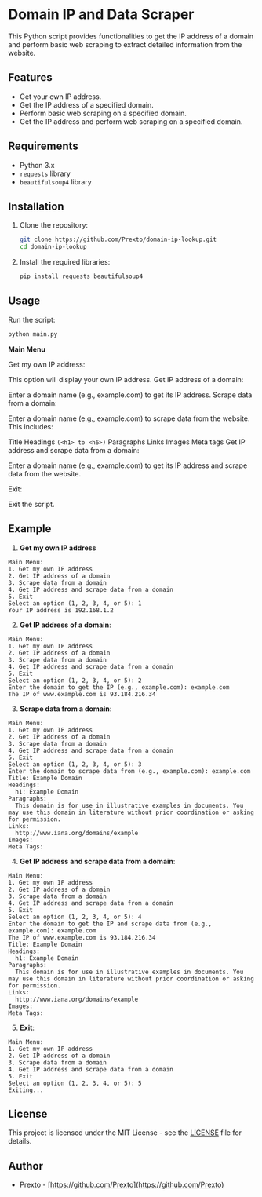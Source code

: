 # Domain IP and Data Scraper

This Python script provides functionalities to get the IP address of a domain and perform basic web scraping to extract detailed information from the website.

## Features

- Get your own IP address.
- Get the IP address of a specified domain.
- Perform basic web scraping on a specified domain.
- Get the IP address and perform web scraping on a specified domain.

## Requirements

- Python 3.x
- `requests` library
- `beautifulsoup4` library

## Installation

1. Clone the repository:

    ```bash
    git clone https://github.com/Prexto/domain-ip-lookup.git
    cd domain-ip-lookup
    ```

2. Install the required libraries:

    ```bash
    pip install requests beautifulsoup4
    ```

## Usage

Run the script:

```bash
python main.py
```

**Main Menu**

Get my own IP address:

This option will display your own IP address.
Get IP address of a domain:

Enter a domain name (e.g., example.com) to get its IP address.
Scrape data from a domain:

Enter a domain name (e.g., example.com) to scrape data from the website. This includes:

Title
Headings ```(<h1> to <h6>)```
Paragraphs
Links
Images
Meta tags
Get IP address and scrape data from a domain:

Enter a domain name (e.g., example.com) to get its IP address and scrape data from the website.

Exit:

Exit the script.

## Example
1. **Get my own IP address**
```
Main Menu:
1. Get my own IP address
2. Get IP address of a domain
3. Scrape data from a domain
4. Get IP address and scrape data from a domain
5. Exit
Select an option (1, 2, 3, 4, or 5): 1
Your IP address is 192.168.1.2
```


2. **Get IP address of a domain**:
```
Main Menu:
1. Get my own IP address
2. Get IP address of a domain
3. Scrape data from a domain
4. Get IP address and scrape data from a domain
5. Exit
Select an option (1, 2, 3, 4, or 5): 2
Enter the domain to get the IP (e.g., example.com): example.com
The IP of www.example.com is 93.184.216.34
```

3. **Scrape data from a domain**:
```
Main Menu:
1. Get my own IP address
2. Get IP address of a domain
3. Scrape data from a domain
4. Get IP address and scrape data from a domain
5. Exit
Select an option (1, 2, 3, 4, or 5): 3
Enter the domain to scrape data from (e.g., example.com): example.com
Title: Example Domain
Headings:
  h1: Example Domain
Paragraphs:
  This domain is for use in illustrative examples in documents. You may use this domain in literature without prior coordination or asking for permission.
Links:
  http://www.iana.org/domains/example
Images:
Meta Tags:
```

4. **Get IP address and scrape data from a domain**:
```
Main Menu:
1. Get my own IP address
2. Get IP address of a domain
3. Scrape data from a domain
4. Get IP address and scrape data from a domain
5. Exit
Select an option (1, 2, 3, 4, or 5): 4
Enter the domain to get the IP and scrape data from (e.g., example.com): example.com
The IP of www.example.com is 93.184.216.34
Title: Example Domain
Headings:
  h1: Example Domain
Paragraphs:
  This domain is for use in illustrative examples in documents. You may use this domain in literature without prior coordination or asking for permission.
Links:
  http://www.iana.org/domains/example
Images:
Meta Tags:
```

5. **Exit**:
```
Main Menu:
1. Get my own IP address
2. Get IP address of a domain
3. Scrape data from a domain
4. Get IP address and scrape data from a domain
5. Exit
Select an option (1, 2, 3, 4, or 5): 5
Exiting...
```

## License

This project is licensed under the MIT License - see the [LICENSE](LICENSE) file for details.

## Author

- Prexto - [https://github.com/Prexto](https://github.com/Prexto)

